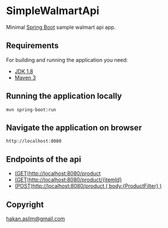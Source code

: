 # SimpleWalmartApi

Minimal [Spring Boot](http://projects.spring.io/spring-boot/) sample walmart api app.

## Requirements

For building and running the application you need:

- [JDK 1.8](http://www.oracle.com/technetwork/java/javase/downloads/jdk8-downloads-2133151.html)
- [Maven 3](https://maven.apache.org)

## Running the application locally

```shell
mvn spring-boot:run
```

## Navigate the application on browser

```shell
http://localhost:8080
```

## Endpoints of the api

- [(GET)http://localhost:8080/product](http://localhost:8080/product)
- [(GET)http://localhost:8080/product/{itemId}](http://localhost:8080/product/{itemId})
- [(POST)http://localhost:8080/product ( body:{ProductFilter} )](http://localhost:8080/product)



## Copyright

hakan.aslim@gmail.com
